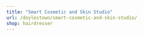 ```yaml
---
title: "Smart Cosmetic and Skin Studio"
url: /doylestown/smart-cosmetic-and-skin-studio/
shop: hairdresser
---
```

